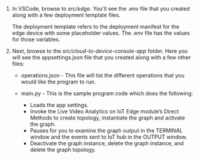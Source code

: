 1. In VSCode, browse to *src/edge*. You'll see the .env file that you created along with a few deployment template files.

    The deployment template refers to the deployment manifest for the edge device with some placeholder values. The .env file has the values for those variables.
1. Next, browse to the *src/cloud-to-device-console-app* folder. Here you will see the appsettings.json file that you created along with a few other files:

   * operations.json - This file will list the different operations that you would like the program to run.
   * main.py - This is the sample program code which does the following:
    
       * Loads the app settings.
       * Invoke the Live Video Analytics on IoT Edge module’s Direct Methods to create topology, instantiate the graph and activate the graph.
       * Pauses for you to examine the graph output in the TERMINAL window and the events sent to IoT hub in the OUTPUT window.
       * Deactivate the graph instance, delete the graph instance, and delete the graph topology.  
